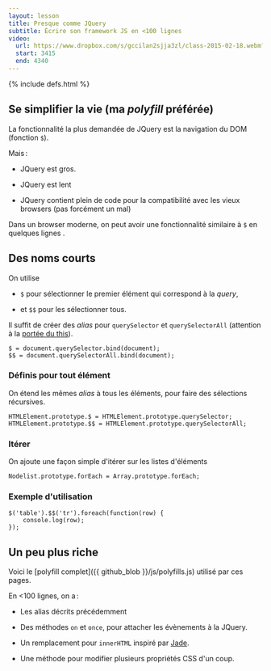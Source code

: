 ```yaml
---
layout: lesson
title: Presque comme JQuery
subtitle: Écrire son framework JS en <100 lignes
video:
  url: https://www.dropbox.com/s/gccilan2sjja3zl/class-2015-02-18.webm?dl=1
  start: 3415
  end: 4340
---
```


{% include defs.html %}

<section>

## Se simplifier la vie (ma *polyfill* préférée)

La fonctionnalité la plus demandée de JQuery est la navigation du DOM
(fonction `$`).

Mais :

- JQuery est gros.

- JQuery est lent

- JQuery contient plein de code pour la compatibilité avec les vieux
  browsers (pas forcément un mal)

Dans un browser moderne, on peut avoir une fonctionnalité similaire à
`$` en quelques lignes .

</section>
<section>

## Des noms courts

On utilise

- `$` pour sélectionner le premier élément qui correspond à la *query*,

- et `$$` pour les sélectionner tous.

Il suffit de créer des *alias* pour `querySelector` et
`querySelectorAll` (attention à la [portée du this](advanced-js)).

~~~
$ = document.querySelector.bind(document);
$$ = document.querySelectorAll.bind(document);
~~~

</section>
<section>

### Définis pour tout élément

On étend les mêmes *alias* à tous les éléments, pour faire des
sélections récursives.

~~~
HTMLElement.prototype.$ = HTMLElement.prototype.querySelector;
HTMLElement.prototype.$$ = HTMLElement.prototype.querySelectorAll;
~~~

### Itérer

On ajoute une façon simple d'itérer sur les listes d'éléments

~~~
Nodelist.prototype.forEach = Array.prototype.forEach;
~~~

### Exemple d'utilisation

~~~
$('table').$$('tr').foreach(function(row) {
	console.log(row);
});
~~~

</section>
<section>

## Un peu plus riche

Voici le [polyfill complet]({{ github_blob }}/js/polyfills.js) utilisé
par ces pages.

En <100 lignes, on a :

- Les alias décrits précédemment 

- Des méthodes `on` et `once`, pour attacher les évènements à la
  JQuery.

- Un remplacement pour `innerHTML` inspiré par [Jade](http://jade-lang.com/).

- Une méthode pour modifier plusieurs propriétés CSS d'un coup.


</section>
